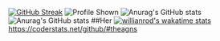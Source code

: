 [![GitHub Streak](http://github-readme-streak-stats.herokuapp.com?user=TheAgns&theme=dark&hide_border=true)](https://git.io/streak-stats)
![Profile Shown](https://komarev.com/ghpvc/?username=TheAgns)
![Anurag's GitHub stats](https://github-readme-stats.vercel.app/api?username=TheAgns&theme=dark&show_icons=true)
![Anurag's GitHub stats](https://github-readme-stats.vercel.app/api?username=TheAgns&theme=light&show_icons=true)
##Her
[![willianrod's wakatime stats](https://github-readme-stats.vercel.app/api/wakatime?username=TheAgns)](https://github.com/anuraghazra/github-readme-stats)
https://coderstats.net/github/#theagns
